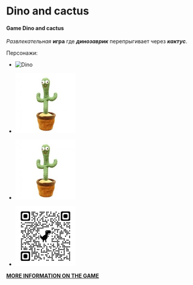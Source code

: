 # Dino and cactus
#### Game Dino and cactus 
_Развлекательная_ **игра** где ***динозаврик*** перепрыгивает через ***кактус***.

Персонажи:
- ![Dino](dino-cartel-white.png)

- ![Cactus](https://github.com/Alexandr4412oi/Alexandr4412oi.github.io/blob/main/img/231164809.jpg)

- ![Cactus](https://github.com/Alexandr4412oi/Alexandr4412oi.github.io/blob/main/img/231164809.jpg)

- ![Cactus](https://github.com/Alexandr4412oi/Alexandr4412oi.github.io/blob/main/img/qrcode_dinoworldexpo.com.png)



__[MORE INFORMATION ON THE GAME](https://dino-chrome.com/)__


